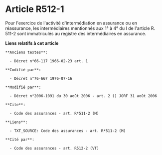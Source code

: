 # Article R512-1

Pour l'exercice de l'activité d'intermédiation en assurance ou en réassurance, les intermédiaires mentionnés aux 1° à 4° du I
de l'article R. 511-2 sont immatriculés au registre des intermédiaires en assurance.

**Liens relatifs à cet article**

	**Anciens textes**:

	  - Décret n°66-117 1966-02-23 art. 1

	**Codifié par**:

	  - Décret n°76-667 1976-07-16

	**Modifié par**:

	  - Décret n°2006-1091 du 30 août 2006 - art. 2 () JORF 31 août 2006

	**Cite**:

	  - Code des assurances - art. R*511-2 (M)

	**Liens**:

	  - TXT_SOURCE: Code des assurances - art. R*511-2 (M)

	**Cité par**:

	  - Code des assurances - art. R512-2 (VT)
